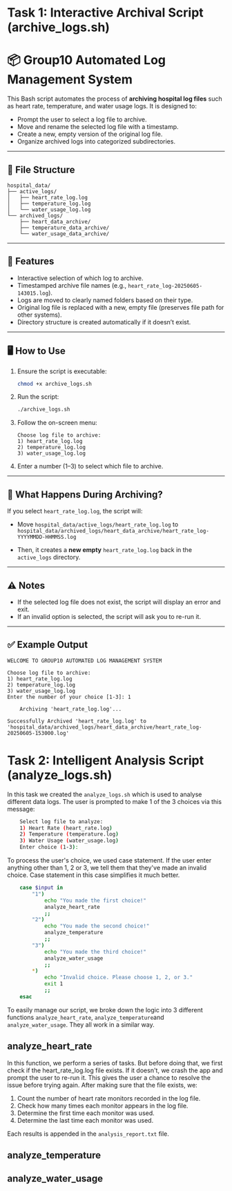 # Task 1: Interactive Archival Script (archive_logs.sh)

# 📦 Group10 Automated Log Management System

This Bash script automates the process of **archiving hospital log files** such as heart rate, temperature, and water usage logs. It is designed to:
- Prompt the user to select a log file to archive.
- Move and rename the selected log file with a timestamp.
- Create a new, empty version of the original log file.
- Organize archived logs into categorized subdirectories.

---

## 🧰 File Structure

```
hospital_data/
├── active_logs/
│   ├── heart_rate_log.log
│   ├── temperature_log.log
│   └── water_usage_log.log
└── archived_logs/
    ├── heart_data_archive/
    ├── temperature_data_archive/
    └── water_usage_data_archive/
```

---

## 🚀 Features

- Interactive selection of which log to archive.
- Timestamped archive file names (e.g., `heart_rate_log-20250605-143015.log`).
- Logs are moved to clearly named folders based on their type.
- Original log file is replaced with a new, empty file (preserves file path for other systems).
- Directory structure is created automatically if it doesn’t exist.

---

## 🖥️ How to Use

1. Ensure the script is executable:
   ```bash
   chmod +x archive_logs.sh
   ```

2. Run the script:
   ```bash
   ./archive_logs.sh
   ```

3. Follow the on-screen menu:
   ```
   Choose log file to archive:
   1) heart_rate_log.log
   2) temperature_log.log
   3) water_usage_log.log
   ```

4. Enter a number (1–3) to select which file to archive.

---

## 📂 What Happens During Archiving?

If you select `heart_rate_log.log`, the script will:

- Move `hospital_data/active_logs/heart_rate_log.log` to  
  `hospital_data/archived_logs/heart_data_archive/heart_rate_log-YYYYMMDD-HHMMSS.log`

- Then, it creates a **new empty** `heart_rate_log.log` back in the `active_logs` directory.

---

## ⚠️ Notes

- If the selected log file does not exist, the script will display an error and exit.
- If an invalid option is selected, the script will ask you to re-run it.

---

## ✅ Example Output

```text
WELCOME TO GROUP10 AUTOMATED LOG MANAGEMENT SYSTEM

Choose log file to archive:
1) heart_rate_log.log
2) temperature_log.log
3) water_usage_log.log
Enter the number of your choice [1-3]: 1

    Archiving 'heart_rate_log.log'...

Successfully Archived 'heart_rate_log.log' to 'hospital_data/archived_logs/heart_data_archive/heart_rate_log-20250605-153000.log'
```

# Task 2: Intelligent Analysis Script (analyze_logs.sh)

In this task we created the `analyze_logs.sh` which is used to analyse different data logs.
The user is prompted to make 1 of the 3 choices via this message:

```bash
    Select log file to analyze:
    1) Heart Rate (heart_rate.log)
    2) Temperature (temperature.log)
    3) Water Usage (water_usage.log)
    Enter choice (1-3):
```

To process the user's choice, we used case statement. If the user enter anything other than 1, 2 or 3, we tell them that they've made an invalid choice. Case statement in this case simplifies it much better.

```bash
    case $input in
        "1")
            echo "You made the first choice!"
            analyze_heart_rate
            ;;
        "2")
            echo "You made the second choice!"
            analyze_temperature
            ;;
        "3")
            echo "You made the third choice!"
            analyze_water_usage
            ;;
        *)
            echo "Invalid choice. Please choose 1, 2, or 3."
            exit 1
            ;;
    esac
```

To easily manage our script, we broke down the logic into 3 different functions `analyze_heart_rate`, `analyze_temperature`and `analyze_water_usage`.
They all work in a similar way.

## analyze_heart_rate

In this function, we perform a series of tasks. But before doing that, we first check if the heart_rate_log.log file exists. If it doesn't, we crash the app and prompt the user to re-run it. This gives the user a chance to resolve the issue before trying again. After making sure that the file exists, we:

1. Count the number of heart rate monitors recorded in the log file.
2. Check how many times each monitor appears in the log file.
3. Determine the first time each monitor was used.
4. Determine the last time each monitor was used.

Each results is appended in the `analysis_report.txt` file.

## analyze_temperature

<!-- comment here  -->

## analyze_water_usage

<!-- comment here  -->
